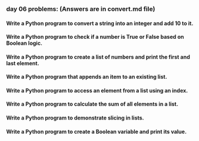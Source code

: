 ### day 06 problems: (Answers are in convert.md file)

#### Write a Python program to convert a string into an integer and add 10 to it.
#### Write a Python program to check if a number is True or False based on Boolean logic.
#### Write a Python program to create a list of numbers and print the first and last element.
#### Write a Python program that appends an item to an existing list.
#### Write a Python program to access an element from a list using an index.
#### Write a Python program to calculate the sum of all elements in a list.
#### Write a Python program to demonstrate slicing in lists.
#### Write a Python program to create a Boolean variable and print its value.
